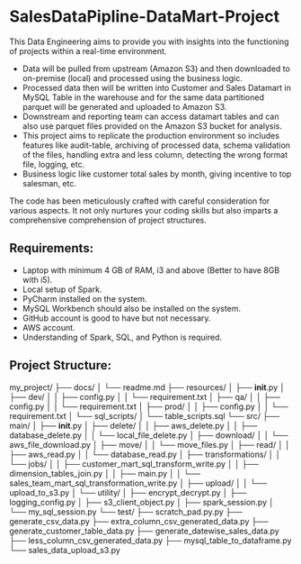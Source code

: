 # SalesDataPipline-DataMart-Project

This Data Engineering aims to provide you with insights into the functioning of projects within a real-time environment.
- Data will be pulled from upstream (Amazon S3) and then downloaded to on-premise (local) and processed using the business logic.
- Processed data then will be written into Customer and Sales Datamart in MySQL Table in the warehouse and for the same data partitioned parquet will be generated and uploaded to Amazon S3.
- Downstream and reporting team can access datamart tables and can also use parquet files provided on the Amazon S3 bucket for analysis.
- This project aims to replicate the production environment so includes features like audit-table, archiving of processed data, schema validation of the files, handling extra and less column, detecting the wrong format file, logging, etc.
- Business logic like customer total sales by month, giving incentive to top salesman, etc.

The code has been meticulously crafted with careful consideration for various aspects. It not only nurtures your coding skills but also imparts a comprehensive comprehension of project structures.

## Requirements:

- Laptop with minimum 4 GB of RAM, i3 and above (Better to have 8GB with i5).
- Local setup of Spark.
- PyCharm installed on the system.
- MySQL Workbench should also be installed on the system.
- GitHub account is good to have but not necessary.
- AWS account.
- Understanding of Spark, SQL, and Python is required.

## Project Structure:
my_project/
├── docs/
│   └── readme.md
├── resources/
│   ├── __init__.py
│   ├── dev/
│   │   ├── config.py
│   │   └── requirement.txt
│   ├── qa/
│   │   ├── config.py
│   │   └── requirement.txt
│   ├── prod/
│   │   ├── config.py
│   │   └── requirement.txt
│   └── sql_scripts/
│       └── table_scripts.sql
└── src/
    ├── main/
    │   ├── __init__.py
    │   ├── delete/
    │   │   ├── aws_delete.py
    │   │   ├── database_delete.py
    │   │   └── local_file_delete.py
    │   ├── download/
    │   │   └── aws_file_download.py
    │   ├── move/
    │   │   └── move_files.py
    │   ├── read/
    │   │   ├── aws_read.py
    │   │   └── database_read.py
    │   ├── transformations/
    │   │   └── jobs/
    │   │       ├── customer_mart_sql_transform_write.py
    │   │       ├── dimension_tables_join.py
    │   │       ├── main.py
    │   │       └── sales_team_mart_sql_transformation_write.py
    │   ├── upload/
    │   │   └── upload_to_s3.py
    │   └── utility/
    │       ├── encrypt_decrypt.py
    │       ├── logging_config.py
    │       ├── s3_client_object.py
    │       ├── spark_session.py
    │       └── my_sql_session.py
    └── test/
        ├── scratch_pad.py.py
        ├── generate_csv_data.py
        ├── extra_column_csv_generated_data.py
        ├── generate_customer_table_data.py
        ├── generate_datewise_sales_data.py
        ├── less_column_csv_generated_data.py
        ├── mysql_table_to_dataframe.py
        └── sales_data_upload_s3.py


